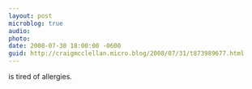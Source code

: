 ```yaml
---
layout: post
microblog: true
audio: 
photo: 
date: 2008-07-30 18:00:00 -0600
guid: http://craigmcclellan.micro.blog/2008/07/31/t873989677.html
---
```

is tired of allergies.
